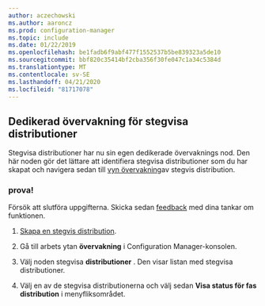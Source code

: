 ```yaml
---
author: aczechowski
ms.author: aaroncz
ms.prod: configuration-manager
ms.topic: include
ms.date: 01/22/2019
ms.openlocfilehash: be1fadb6f9abf477f1552537b5be839323a5de10
ms.sourcegitcommit: bbf820c35414bf2cba356f30fe047c1a34c5384d
ms.translationtype: MT
ms.contentlocale: sv-SE
ms.lasthandoff: 04/21/2020
ms.locfileid: "81717078"
---
```

## <a name="dedicated-monitoring-for-phased-deployments"></a><a name="bkmk_pod"></a>Dedikerad övervakning för stegvisa distributioner
<!--3555949-->

Stegvisa distributioner har nu sin egen dedikerade övervaknings nod. Den här noden gör det lättare att identifiera stegvisa distributioner som du har skapat och navigera sedan till [vyn övervakning](../../../../../osd/deploy-use/manage-monitor-phased-deployments.md#bkmk_monitor)av stegvis distribution.


### <a name="try-it-out"></a>prova!

Försök att slutföra uppgifterna. Skicka sedan [feedback](../../../../understand/find-help.md#product-feedback) med dina tankar om funktionen.

1. [Skapa en stegvis distribution](../../../../../osd/deploy-use/create-phased-deployment-for-task-sequence.md).  

2. Gå till arbets ytan **övervakning** i Configuration Manager-konsolen.  

3. Välj noden stegvisa **distributioner** . Den visar listan med stegvisa distributioner.  

4. Välj en av de stegvisa distributionerna och välj sedan **Visa status för fas distribution** i menyfliksområdet. 

